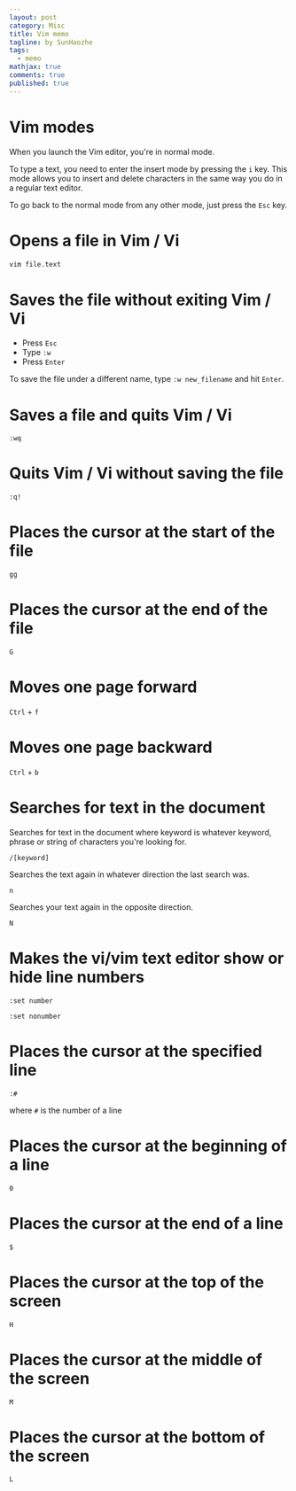 ```yaml
---
layout: post
category: Misc     
title: Vim memo  
tagline: by SunHaozhe
tags: 
  - memo 
mathjax: true
comments: true
published: true
---
```


# Vim modes

When you launch the Vim editor, you're in normal mode. 

To type a text, you need to enter the insert mode by pressing the `i` key. This mode allows you to insert and delete characters in the same way you do in a regular text editor.

To go back to the normal mode from any other mode, just press the `Esc` key. 

# Opens a file in Vim / Vi

```bash
vim file.text
```

# Saves the file without exiting Vim / Vi 

* Press `Esc`
* Type `:w`
* Press `Enter`


To save the file under a different name, type `:w new_filename` and hit `Enter`.

# Saves a file and quits Vim / Vi

`:wq`

# Quits Vim / Vi without saving the file

`:q!`

# Places the cursor at the start of the file

`gg`

# Places the cursor at the end of the file

`G`

# Moves one page forward

`Ctrl` + `f`

# Moves one page backward

`Ctrl` + `b`

# Searches for text in the document

Searches for text in the document where keyword is whatever keyword, phrase or string of characters you're looking for.

`/[keyword]`

Searches the text again in whatever direction the last search was.

`n`

Searches your text again in the opposite direction.

`N`

# Makes the vi/vim text editor show or hide line numbers

`:set number`

`:set nonumber`

# Places the cursor at the specified line 

`:#`

where `#` is the number of a line

# Places the cursor at the beginning of a line

`0`

# Places the cursor at the end of a line

`$`

# Places the cursor at the top of the screen

`H`

# Places the cursor at the middle of the screen

`M`

# Places the cursor at the bottom of the screen

`L`













